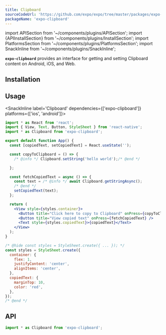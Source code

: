 ```yaml
---
title: Clipboard
sourceCodeUrl: 'https://github.com/expo/expo/tree/master/packages/expo-clipboard'
packageName: 'expo-clipboard'
---
```


import APISection from '~/components/plugins/APISection';
import {APIInstallSection} from '~/components/plugins/InstallSection';
import PlatformsSection from '~/components/plugins/PlatformsSection';
import SnackInline from '~/components/plugins/SnackInline';

**`expo-clipboard`** provides an interface for getting and setting Clipboard content on Android, iOS, and Web.

<PlatformsSection android emulator ios simulator web />

## Installation

<APIInstallSection />

## Usage

<SnackInline label='Clipboard' dependencies={['expo-clipboard']} platforms={['ios', 'android']}>

```jsx
import * as React from 'react';
import { View, Text, Button, StyleSheet } from 'react-native';
import * as Clipboard from 'expo-clipboard';

export default function App() {
  const [copiedText, setCopiedText] = React.useState('');

  const copyToClipboard = () => {
    /* @info */ Clipboard.setString('hello world');/* @end */

  };

  const fetchCopiedText = async () => {
    const text = /* @info */ await Clipboard.getStringAsync();
    /* @end */
    setCopiedText(text);
  };

  return (
    <View style={styles.container}>
      <Button title="Click here to copy to Clipboard" onPress={copyToClipboard} />
      <Button title="View copied text" onPress={fetchCopiedText} />
      <Text style={styles.copiedText}>{copiedText}</Text>
    </View>
  );
}

/* @hide const styles = StyleSheet.create({ ... }); */
const styles = StyleSheet.create({
  container: {
    flex: 1,
    justifyContent: 'center',
    alignItems: 'center',
  },
  copiedText: {
    marginTop: 10,
    color: 'red',
  },
});
/* @end */
```

</SnackInline>

## API

```js
import * as Clipboard from 'expo-clipboard';
```

<APISection packageName="expo-clipboard" />

